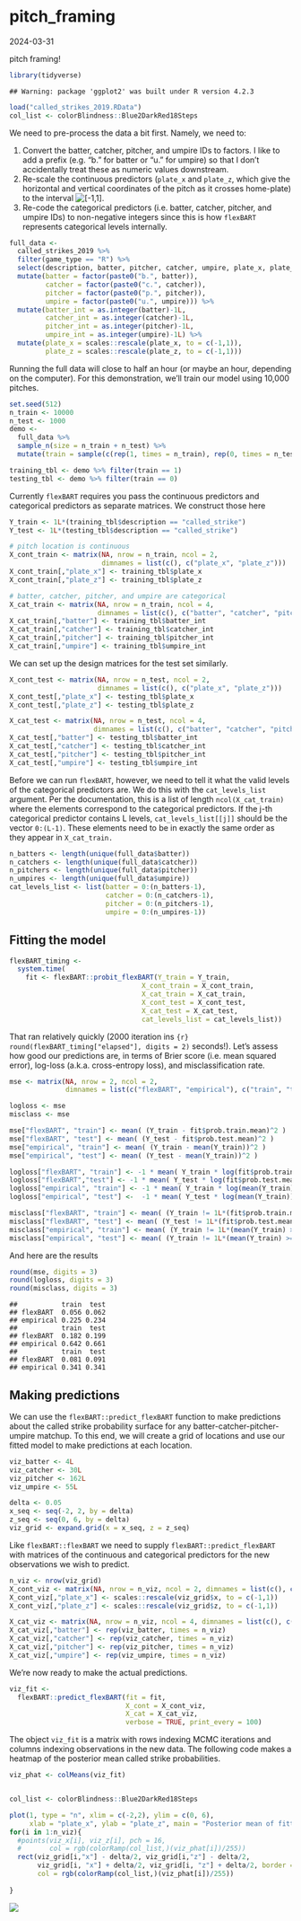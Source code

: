 pitch_framing
================
2024-03-31

pitch framing!

``` r
library(tidyverse)
```

    ## Warning: package 'ggplot2' was built under R version 4.2.3

``` r
load("called_strikes_2019.RData")
col_list <- colorBlindness::Blue2DarkRed18Steps
```

We need to pre-process the data a bit first. Namely, we need to:

1.  Convert the batter, catcher, pitcher, and umpire IDs to factors. I
    like to add a prefix (e.g. “b.” for batter or “u.” for umpire) so
    that I don’t accidentally treat these as numeric values downstream.
2.  Re-scale the continuous predictors (`plate_x` and `plate_z`, which
    give the horizontal and vertical coordinates of the pitch as it
    crosses home-plate) to the interval
    ![\[-1,1\].](https://latex.codecogs.com/png.image?%5Cdpi%7B110%7D&space;%5Cbg_white&space;%5B-1%2C1%5D. "[-1,1].")
3.  Re-code the categorical predictors (i.e. batter, catcher, pitcher,
    and umpire IDs) to non-negative integers since this is how
    `flexBART` represents categorical levels internally.

``` r
full_data <-
  called_strikes_2019 %>%
  filter(game_type == "R") %>% 
  select(description, batter, pitcher, catcher, umpire, plate_x, plate_z) %>%
  mutate(batter = factor(paste0("b.", batter)),
         catcher = factor(paste0("c.", catcher)),
         pitcher = factor(paste0("p.", pitcher)),
         umpire = factor(paste0("u.", umpire))) %>%
  mutate(batter_int = as.integer(batter)-1L,
         catcher_int = as.integer(catcher)-1L,
         pitcher_int = as.integer(pitcher)-1L,
         umpire_int = as.integer(umpire)-1L) %>%
  mutate(plate_x = scales::rescale(plate_x, to = c(-1,1)),
         plate_z = scales::rescale(plate_z, to = c(-1,1)))
```

Running the full data will close to half an hour (or maybe an hour,
depending on the computer). For this demonstration, we’ll train our
model using 10,000 pitches.

``` r
set.seed(512)
n_train <- 10000
n_test <- 1000
demo <- 
  full_data %>%
  sample_n(size = n_train + n_test) %>%
  mutate(train = sample(c(rep(1, times = n_train), rep(0, times = n_test))))

training_tbl <- demo %>% filter(train == 1)
testing_tbl <- demo %>% filter(train == 0)
```

Currently `flexBART` requires you pass the continuous predictors and
categorical predictors as separate matrices. We construct those here

``` r
Y_train <- 1L*(training_tbl$description == "called_strike")
Y_test <- 1L*(testing_tbl$description == "called_strike")

# pitch location is continuous
X_cont_train <- matrix(NA, nrow = n_train, ncol = 2, 
                       dimnames = list(c(), c("plate_x", "plate_z"))) 
X_cont_train[,"plate_x"] <- training_tbl$plate_x
X_cont_train[,"plate_z"] <- training_tbl$plate_z

# batter, catcher, pitcher, and umpire are categorical
X_cat_train <- matrix(NA, nrow = n_train, ncol = 4,
                      dimnames = list(c(), c("batter", "catcher", "pitcher", "umpire")))
X_cat_train[,"batter"] <- training_tbl$batter_int
X_cat_train[,"catcher"] <- training_tbl$catcher_int
X_cat_train[,"pitcher"] <- training_tbl$pitcher_int
X_cat_train[,"umpire"] <- training_tbl$umpire_int
```

We can set up the design matrices for the test set similarly.

``` r
X_cont_test <- matrix(NA, nrow = n_test, ncol = 2, 
                      dimnames = list(c(), c("plate_x", "plate_z"))) 
X_cont_test[,"plate_x"] <- testing_tbl$plate_x
X_cont_test[,"plate_z"] <- testing_tbl$plate_z

X_cat_test <- matrix(NA, nrow = n_test, ncol = 4,
                     dimnames = list(c(), c("batter", "catcher", "pitcher", "umpire")))
X_cat_test[,"batter"] <- testing_tbl$batter_int
X_cat_test[,"catcher"] <- testing_tbl$catcher_int
X_cat_test[,"pitcher"] <- testing_tbl$pitcher_int
X_cat_test[,"umpire"] <- testing_tbl$umpire_int
```

Before we can run `flexBART`, however, we need to tell it what the valid
levels of the categorical predictors are. We do this with the
`cat_levels_list` argument. Per the documentation, this is a list of
length `ncol(X_cat_train)` where the elements correspond to the
categorical predictors. If the j-th categorical predictor contains L
levels, `cat_levels_list[[j]]` should be the vector `0:(L-1)`. These
elements need to be in exactly the same order as they appear in
`X_cat_train.`

``` r
n_batters <- length(unique(full_data$batter))
n_catchers <- length(unique(full_data$catcher))
n_pitchers <- length(unique(full_data$pitcher))
n_umpires <- length(unique(full_data$umpire))
cat_levels_list <- list(batter = 0:(n_batters-1),
                        catcher = 0:(n_catchers-1),
                        pitcher = 0:(n_pitchers-1),
                        umpire = 0:(n_umpires-1))
```

## Fitting the model

``` r
flexBART_timing <-
  system.time(
    fit <- flexBART::probit_flexBART(Y_train = Y_train,
                                 X_cont_train = X_cont_train,
                                 X_cat_train = X_cat_train,
                                 X_cont_test = X_cont_test,
                                 X_cat_test = X_cat_test,
                                 cat_levels_list = cat_levels_list))
```

That ran relatively quickly (2000 iteration ins
`{r} round(flexBART_timing["elapsed"], digits = 2)` seconds!). Let’s
assess how good our predictions are, in terms of Brier score (i.e. mean
squared error), log-loss (a.k.a. cross-entropy loss), and
misclassification rate.

``` r
mse <- matrix(NA, nrow = 2, ncol = 2, 
              dimnames = list(c("flexBART", "empirical"), c("train", "test")))

logloss <- mse
misclass <- mse

mse["flexBART", "train"] <- mean( (Y_train - fit$prob.train.mean)^2 )
mse["flexBART", "test"] <- mean( (Y_test - fit$prob.test.mean)^2 )
mse["empirical", "train"] <- mean( (Y_train - mean(Y_train))^2 )
mse["empirical", "test"] <- mean( (Y_test - mean(Y_train))^2 )

logloss["flexBART", "train"] <- -1 * mean( Y_train * log(fit$prob.train.mean) + (1 - Y_train) * log(1.0 - fit$prob.train.mean))
logloss["flexBART","test"] <- -1 * mean( Y_test * log(fit$prob.test.mean) + (1 - Y_test) * log(1.0 - fit$prob.test.mean))
logloss["empirical", "train"] <- -1 * mean( Y_train * log(mean(Y_train)) + (1 - Y_train) * log(1.0 - mean(Y_train)))
logloss["empirical", "test"] <-  -1 * mean( Y_test * log(mean(Y_train)) + (1 - Y_test) * log(1.0 - mean(Y_train)))

misclass["flexBART", "train"] <- mean( (Y_train != 1L*(fit$prob.train.mean >= 0.5)))
misclass["flexBART", "test"] <- mean( (Y_test != 1L*(fit$prob.test.mean >= 0.5)))
misclass["empirical", "train"] <- mean( (Y_train != 1L*(mean(Y_train) >= 0.5)))
misclass["empirical", "test"] <- mean( (Y_train != 1L*(mean(Y_train) >= 0.5)))
```

And here are the results

``` r
round(mse, digits = 3)
round(logloss, digits = 3)
round(misclass, digits = 3)
```

    ##           train  test
    ## flexBART  0.056 0.062
    ## empirical 0.225 0.234
    ##           train  test
    ## flexBART  0.182 0.199
    ## empirical 0.642 0.661
    ##           train  test
    ## flexBART  0.081 0.091
    ## empirical 0.341 0.341

## Making predictions

We can use the `flexBART::predict_flexBART` function to make predictions
about the called strike probability surface for any
batter-catcher-pitcher-umpire matchup. To this end, we will create a
grid of locations and use our fitted model to make predictions at each
location.

``` r
viz_batter <- 4L
viz_catcher <- 30L
viz_pitcher <- 162L
viz_umpire <- 55L

delta <- 0.05
x_seq <- seq(-2, 2, by = delta)
z_seq <- seq(0, 6, by = delta)
viz_grid <- expand.grid(x = x_seq, z = z_seq)
```

Like `flexBART::flexBART` we need to supply `flexBART::predict_flexBART`
with matrices of the continuous and categorical predictors for the new
observations we wish to predict.

``` r
n_viz <- nrow(viz_grid)
X_cont_viz <- matrix(NA, nrow = n_viz, ncol = 2, dimnames = list(c(), c("plate_x", "plate_z")))
X_cont_viz[,"plate_x"] <- scales::rescale(viz_grid$x, to = c(-1,1))
X_cont_viz[,"plate_z"] <- scales::rescale(viz_grid$z, to = c(-1,1))

X_cat_viz <- matrix(NA, nrow = n_viz, ncol = 4, dimnames = list(c(), c("batter", "catcher", "pitcher", "umpire")))
X_cat_viz[,"batter"] <- rep(viz_batter, times = n_viz)
X_cat_viz[,"catcher"] <- rep(viz_catcher, times = n_viz)
X_cat_viz[,"pitcher"] <- rep(viz_pitcher, times = n_viz)
X_cat_viz[,"umpire"] <- rep(viz_umpire, times = n_viz)
```

We’re now ready to make the actual predictions.

``` r
viz_fit <- 
  flexBART::predict_flexBART(fit = fit,
                             X_cont = X_cont_viz,
                             X_cat = X_cat_viz,
                             verbose = TRUE, print_every = 100)
```

The object `viz_fit` is a matrix with rows indexing MCMC iterations and
columns indexing observations in the new data. The following code makes
a heatmap of the posterior mean called strike probabilities.

``` r
viz_phat <- colMeans(viz_fit)


col_list <- colorBlindness::Blue2DarkRed18Steps

plot(1, type = "n", xlim = c(-2,2), ylim = c(0, 6), 
     xlab = "plate_x", ylab = "plate_z", main = "Posterior mean of fitted strike probability")
for(i in 1:n_viz){
  #points(viz_x[i], viz_z[i], pch = 16,
  #       col = rgb(colorRamp(col_list,)(viz_phat[i])/255))
  rect(viz_grid[i,"x"] - delta/2, viz_grid[i,"z"] - delta/2,
       viz_grid[i, "x"] + delta/2, viz_grid[i, "z"] + delta/2, border = NA,
       col = rgb(colorRamp(col_list,)(viz_phat[i])/255))
  
}
```

<img src="pitch_framing_files/figure-gfm/make-heatmap-1.png" style="display: block; margin: auto;" />
